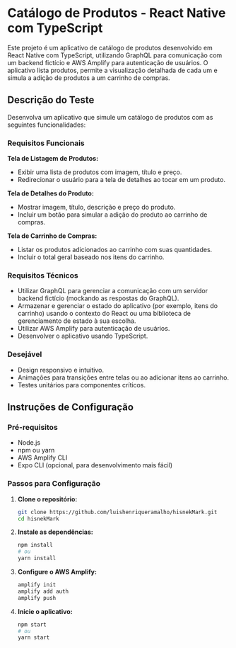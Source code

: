 # Catálogo de Produtos - React Native com TypeScript

Este projeto é um aplicativo de catálogo de produtos desenvolvido em React Native com TypeScript, utilizando GraphQL para comunicação com um backend fictício e AWS Amplify para autenticação de usuários. O aplicativo lista produtos, permite a visualização detalhada de cada um e simula a adição de produtos a um carrinho de compras.

## Descrição do Teste

Desenvolva um aplicativo que simule um catálogo de produtos com as seguintes funcionalidades:

### Requisitos Funcionais

**Tela de Listagem de Produtos:**

- Exibir uma lista de produtos com imagem, título e preço.
- Redirecionar o usuário para a tela de detalhes ao tocar em um produto.

**Tela de Detalhes do Produto:**

- Mostrar imagem, título, descrição e preço do produto.
- Incluir um botão para simular a adição do produto ao carrinho de compras.

**Tela de Carrinho de Compras:**

- Listar os produtos adicionados ao carrinho com suas quantidades.
- Incluir o total geral baseado nos itens do carrinho.

### Requisitos Técnicos

- Utilizar GraphQL para gerenciar a comunicação com um servidor backend fictício (mockando as respostas do GraphQL).
- Armazenar e gerenciar o estado do aplicativo (por exemplo, itens do carrinho) usando o contexto do React ou uma biblioteca de gerenciamento de estado à sua escolha.
- Utilizar AWS Amplify para autenticação de usuários.
- Desenvolver o aplicativo usando TypeScript.

### Desejável

- Design responsivo e intuitivo.
- Animações para transições entre telas ou ao adicionar itens ao carrinho.
- Testes unitários para componentes críticos.

## Instruções de Configuração

### Pré-requisitos

- Node.js
- npm ou yarn
- AWS Amplify CLI
- Expo CLI (opcional, para desenvolvimento mais fácil)

### Passos para Configuração

1. **Clone o repositório:**

   ```sh
   git clone https://github.com/luishenriqueramalho/hisnekMark.git
   cd hisnekMark
   ```

2. **Instale as dependências:**

   ```sh
   npm install
   # ou
   yarn install
   ```

3. **Configure o AWS Amplify:**

   ```sh
   amplify init
   amplify add auth
   amplify push
   ```

4. **Inicie o aplicativo:**
   ```sh
   npm start
   # ou
   yarn start
   ```
